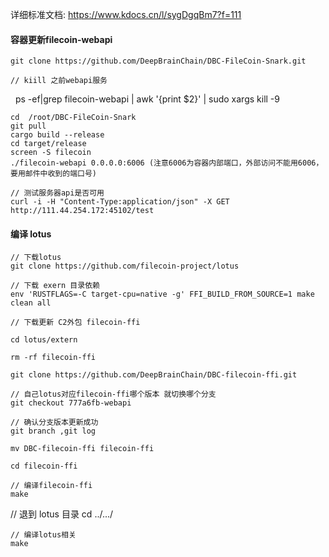 
详细标准文档: https://www.kdocs.cn/l/sygDgqBm7?f=111


#### 容器更新filecoin-webapi

    git clone https://github.com/DeepBrainChain/DBC-FileCoin-Snark.git
  
    // kiill 之前webapi服务
    ps -ef|grep filecoin-webapi  | awk '{print $2}' | sudo xargs kill -9 
   
    cd  /root/DBC-FileCoin-Snark
    git pull
    cargo build --release
    cd target/release
    screen -S filecoin
    ./filecoin-webapi 0.0.0.0:6006 (注意6006为容器内部端口，外部访问不能用6006，要用邮件中收到的端口号)

    // 测试服务器api是否可用
    curl -i -H "Content-Type:application/json" -X GET  http://111.44.254.172:45102/test




#### 编译 lotus

    // 下载lotus 
    git clone https://github.com/filecoin-project/lotus

    // 下载 exern 目录依赖
    env 'RUSTFLAGS=-C target-cpu=native -g' FFI_BUILD_FROM_SOURCE=1 make  clean all

    // 下载更新 C2外包 filecoin-ffi
    
    cd lotus/extern 
    
    rm -rf filecoin-ffi

    git clone https://github.com/DeepBrainChain/DBC-filecoin-ffi.git

    // 自己lotus对应filecoin-ffi哪个版本 就切换哪个分支 
    git checkout 777a6fb-webapi

    // 确认分支版本更新成功
    git branch ,git log

    mv DBC-filecoin-ffi filecoin-ffi

    cd filecoin-ffi

    // 编译filecoin-ffi
    make

   // 退到 lotus 目录
    cd ../.../    

    // 编译lotus相关
    make 